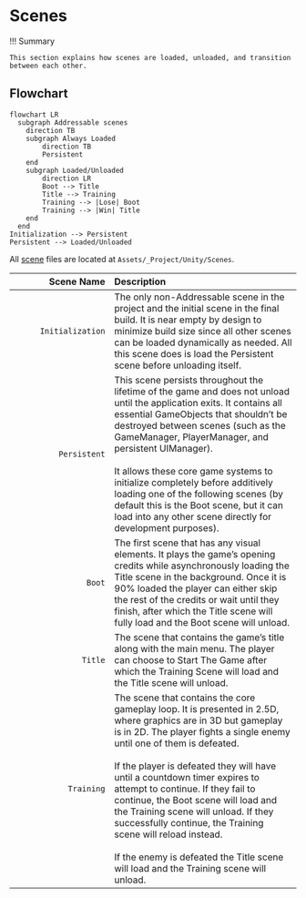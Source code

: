 # Scenes

!!! Summary

    This section explains how scenes are loaded, unloaded, and transition between each other.

## Flowchart

``` mermaid
flowchart LR
  subgraph Addressable scenes
    direction TB
    subgraph Always Loaded
        direction TB
        Persistent
    end
    subgraph Loaded/Unloaded
        direction LR
        Boot --> Title
        Title --> Training
        Training --> |Lose| Boot
        Training --> |Win| Title
    end
  end
Initialization --> Persistent
Persistent --> Loaded/Unloaded
```

All [scene](https://docs.unity3d.com/Manual/CreatingScenes.html) files are located at `Assets/_Project/Unity/Scenes`.

| <div style="width:160px" /> Scene Name | Description                          |
| ---------------: | :----------------------------------- |
| `Initialization`            | The only non-Addressable scene in the project and the initial scene in the final build. It is near empty by design to minimize build size since all other scenes can be loaded dynamically as needed. All this scene does is load the Persistent scene before unloading itself. |
| `Persistent`            | This scene persists throughout the lifetime of the game and does not unload until the application exits. It contains all essential GameObjects that shouldn’t be destroyed between scenes (such as the GameManager, PlayerManager, and persistent UIManager).<br><br>It allows these core game systems to initialize completely before additively loading one of the following scenes (by default this is the Boot scene, but it can load into any other scene directly for development purposes). |
| `Boot`            | The first scene that has any visual elements. It plays the game’s opening credits while asynchronously loading the Title scene in the background. Once it is 90% loaded the player can either skip the rest of the credits or wait until they finish, after which the Title scene will fully load and the Boot scene will unload. |
| `Title`            | The scene that contains the game’s title along with the main menu. The player can choose to Start The Game after which the Training Scene will load and the Title scene will unload. |
| `Training`            | The scene that contains the core gameplay loop. It is presented in 2.5D, where graphics are in 3D but gameplay is in 2D. The player fights a single enemy until one of them is defeated.<br><br>If the player is defeated they will have until a countdown timer expires to attempt to continue. If they fail to continue, the Boot scene will load and the Training scene will unload. If they successfully continue, the Training scene will reload instead.<br><br>If the enemy is defeated the Title scene will load and the Training scene will unload. |